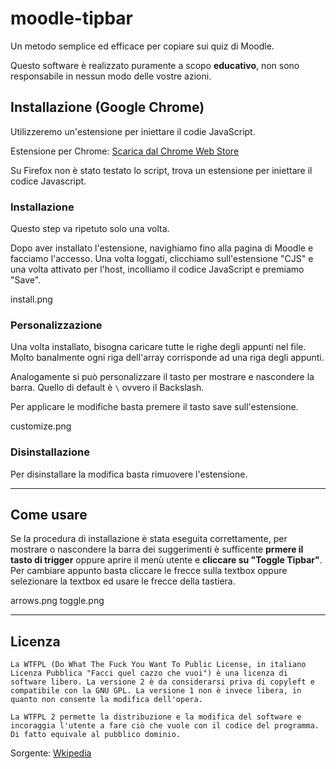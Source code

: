 # moodle-tipbar
Un metodo semplice ed efficace per copiare sui quiz di Moodle.

Questo software è realizzato puramente a scopo **educativo**, non sono responsabile in nessun modo delle vostre azioni.

## Installazione (Google Chrome)
Utilizzeremo un'estensione per iniettare il codie JavaScript.

Estensione per Chrome: [Scarica dal Chrome Web Store](https://chrome.google.com/webstore/detail/custom-javascript-for-web/ddbjnfjiigjmcpcpkmhogomapikjbjdk)

Su Firefox non è stato testato lo script, trova un estensione per iniettare il codice Javascript.

### Installazione
Questo step va ripetuto solo una volta.

Dopo aver installato l'estensione, navighiamo fino alla pagina di Moodle e facciamo l'accesso. Una volta loggati, clicchiamo sull'estensione "CJS" e una volta attivato per l'host, incolliamo il codice JavaScript e premiamo "Save".

install.png

### Personalizzazione
Una volta installato, bisogna caricare tutte le righe degli appunti nel file.
Molto banalmente ogni riga dell'array corrisponde ad una riga degli appunti.

Analogamente si può personalizzare il tasto per mostrare e nascondere la barra. Quello di default è `\` ovvero il Backslash.

Per applicare le modifiche basta premere il tasto save sull'estensione.

customize.png

### Disinstallazione
Per disinstallare la modifica basta rimuovere l'estensione.

--------------

## Come usare
Se la procedura di installazione è stata eseguita correttamente, per mostrare o nascondere la barra dei suggerimenti è sufficente **prmere il tasto di trigger** oppure aprire il menù utente e **cliccare su "Toggle Tipbar"**.
Per cambiare appunto basta cliccare le frecce sulla textbox oppure selezionare la textbox ed usare le frecce della tastiera.

arrows.png toggle.png

-------------

## Licenza
```
La WTFPL (Do What The Fuck You Want To Public License, in italiano Licenza Pubblica "Facci quel cazzo che vuoi") è una licenza di software libero. La versione 2 è da considerarsi priva di copyleft e compatibile con la GNU GPL. La versione 1 non è invece libera, in quanto non consente la modifica dell'opera.

La WTFPL 2 permette la distribuzione e la modifica del software e incoraggia l'utente a fare ciò che vuole con il codice del programma. Di fatto equivale al pubblico dominio.
```
Sorgente: [Wkipedia](https://it.wikipedia.org/wiki/WTFPL)